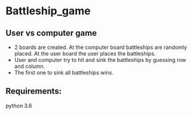 # Battleship_game

## User vs computer game
* 2 boards are created. At the computer board battleships are randomly placed. At the user board the user places the battleships.
* User and computer try to hit and sink the battleships by guessing row and column.
* The first one to sink all battleships wins.

## Requirements:
python 3.6
